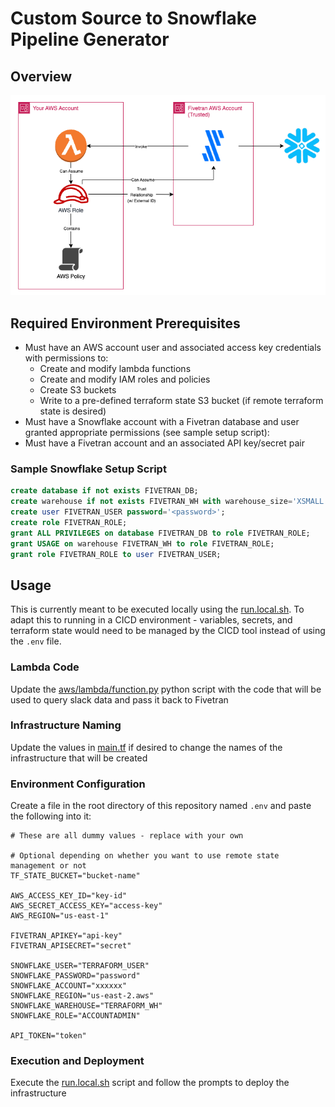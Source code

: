 # Custom Source to Snowflake Pipeline Generator

## Overview

![System architecture diagram](./architecture.png)

## Required Environment Prerequisites

- Must have an AWS account user and associated access key credentials with permissions to:
    - Create and modify lambda functions
    - Create and modify IAM roles and policies
    - Create S3 buckets
    - Write to a pre-defined terraform state S3 bucket (if remote terraform state is desired)
- Must have a Snowflake account with a Fivetran database and user granted appropriate permissions (see sample setup script):
- Must have a Fivetran account and an associated API key/secret pair

### Sample Snowflake Setup Script

```sql
create database if not exists FIVETRAN_DB;
create warehouse if not exists FIVETRAN_WH with warehouse_size='XSMALL';
create user FIVETRAN_USER password='<password>';
create role FIVETRAN_ROLE;
grant ALL PRIVILEGES on database FIVETRAN_DB to role FIVETRAN_ROLE;
grant USAGE on warehouse FIVETRAN_WH to role FIVETRAN_ROLE;
grant role FIVETRAN_ROLE to user FIVETRAN_USER;
```

## Usage

This is currently meant to be executed locally using the [run.local.sh](./run.local.sh).  To adapt this to running in a CICD environment - variables, secrets, and terraform state would need to be managed by the CICD tool instead of using the `.env` file. 

### Lambda Code
Update the [aws/lambda/function.py](./aws/lambda/function.py) python script with the code that will be used to query slack data and pass it back to Fivetran

### Infrastructure Naming
Update the values in [main.tf](./main.tf) if desired to change the names of the infrastructure that will be created

### Environment Configuration
Create a file in the root directory of this repository named `.env` and paste the following into it:

```console
# These are all dummy values - replace with your own

# Optional depending on whether you want to use remote state management or not
TF_STATE_BUCKET="bucket-name"

AWS_ACCESS_KEY_ID="key-id"
AWS_SECRET_ACCESS_KEY="access-key"
AWS_REGION="us-east-1"

FIVETRAN_APIKEY="api-key"
FIVETRAN_APISECRET="secret"

SNOWFLAKE_USER="TERRAFORM_USER"
SNOWFLAKE_PASSWORD="password"
SNOWFLAKE_ACCOUNT="xxxxxx"
SNOWFLAKE_REGION="us-east-2.aws"
SNOWFLAKE_WAREHOUSE="TERRAFORM_WH"
SNOWFLAKE_ROLE="ACCOUNTADMIN"

API_TOKEN="token"
```

### Execution and Deployment
Execute the [run.local.sh](./run.local.sh) script and follow the prompts to deploy the infrastructure

